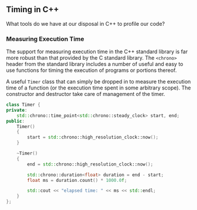 ## Timing in C++

What tools do we have at our disposal in C++ to profile our code?

### Measuring Execution Time

The support for measuring execution time in the C++ standard library is far more robust than that provided by the C standard library. The `<chrono>` header from the standard library includes a number of useful and easy to use functions for timing the execution of programs or portions thereof. 

A useful `Timer` class that can simply be dropped in to measure the execution time of a function (or the execution time spent in some arbitrary scope). The constructor and destructor take care of management of the timer. 

```C++
class Timer {
private:
    std::chrono::time_point<std::chrono::steady_clock> start, end;
public:
    Timer() 
    {
        start = std::chrono::high_resolution_clock::now();
    }

    ~Timer()
    {
        end = std::chrono::high_resolution_clock::now();

        std::chrono::duration<float> duration = end - start;
        float ms = duration.count() * 1000.0f;

        std::cout << "elapsed time: " << ms << std::endl;
    }
};
```